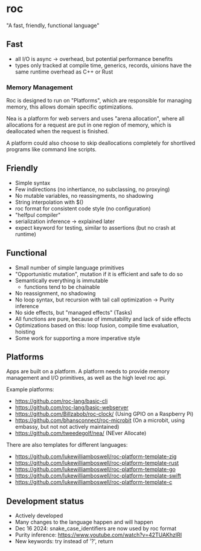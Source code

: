 # roc

"A fast, friendly, functional language"


## Fast
- all I/O is async -> overhead, but potential performance benefits
- types only tracked at compile time, generics, records, uinions have the same runtime overhead as C++ or Rust

### Memory Management

Roc is designed to run on "Platforms", which are responsible for managing memory, this allows domain specific optimizations.

Nea is a platform for web servers and uses "arena allocation", where all allocations for a request are put in one region of memory, which is deallocated when the request is finished.

A platform could also choose to skip deallocations completely for shortlived programs like command line scripts.

## Friendly

- Simple syntax
- Few indirections (no inhertiance, no subclassing, no proxying)
- No mutable variables, no reassingments, no shadowing
- String interpolation with $()
- roc format for consistent code style (no configuration)
- "helfpul compiler"
- serialization inference -> explained later
- expect keyword for testing, similar to assertions (but no crash at runtime)

## Functional

- Small number of simple language primitives
- "Opportunistic mutation", mutation if it is efficient and safe to do so
- Semantically everything is immutable
  - functions tend to be chainable
- No reassignment, no shadowing
- No loop syntax, but recursion with tail call optimization -> Purity inference
- No side effects, but "managed effects" (Tasks)
- All functions are pure, because of immutability and lack of side effects
- Optimizations based on this: loop fusion, compile time evaluation, hoisting
- Some work for supporting a more imperative style


## Platforms

Apps are built on a platform. A platform needs to provide memory management and I/O primitives, as well as the high level roc api.

Example platforms:
- https://github.com/roc-lang/basic-cli
- https://github.com/roc-lang/basic-webserver
- https://github.com/Billzabob/roc-clock/ (Using GPIO on a Raspberry Pi)
- https://github.com/bhansconnect/roc-microbit (On a microbit, using embassy, but not not actively maintained)
- https://github.com/tweedegolf/nea/ (NEver Allocate)

There are also templates for different languages:

- https://github.com/lukewilliamboswell/roc-platform-template-zig
- https://github.com/lukewilliamboswell/roc-platform-template-rust
- https://github.com/lukewilliamboswell/roc-platform-template-go
- https://github.com/lukewilliamboswell/roc-platform-template-swift
- https://github.com/lukewilliamboswell/roc-platform-template-c

## Development status

- Actively developed
- Many changes to the language happen and will happen
- Dec 16 2024: snake_case_identifiers are now used by roc format
- Purity inference: https://www.youtube.com/watch?v=42TUAKhzlRI
- New keywords: try instead of '?', return

